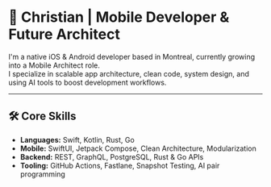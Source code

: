 # 👋 Christian | Mobile Developer & Future Architect

I'm a native iOS & Android developer based in Montreal, currently growing into a Mobile Architect role.  
I specialize in scalable app architecture, clean code, system design, and using AI tools to boost development workflows.

---

## 🛠️ Core Skills
- **Languages:** Swift, Kotlin, Rust, Go
- **Mobile:** SwiftUI, Jetpack Compose, Clean Architecture, Modularization
- **Backend:** REST, GraphQL, PostgreSQL, Rust & Go APIs
- **Tooling:** GitHub Actions, Fastlane, Snapshot Testing, AI pair programming
